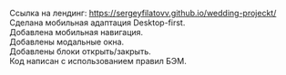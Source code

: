 Ссылка на лендинг: https://sergeyfilatovv.github.io/wedding-projeckt/ </br>
Сделана мобильная адаптация Desktop-first.</br>
Добавлена мобильная навигация.</br>
Добавлены модальные окна.</br>
Добавлены блоки открыть/закрыть.</br>
Код написан с использованием правил БЭМ.</br>

